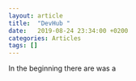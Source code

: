 ```yaml
---
layout: article
title:  "DevHub "
date:   2019-08-24 23:34:00 +0200
categories: Articles
tags: []
---
```


In the beginning there are was a 